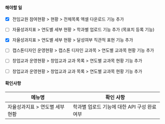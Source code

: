 
#### 해야할 일 

- [x] 전임교원 참여현황 > 현황 > 전체목록 엑셀 다운로드 기능 추가
- [ ] 자율성과지표 > 연도별 세부 현황 > 학과별 업로드 기능 추가 (목표치 등록 기능)
- [x] 자율성과지표 > 연도별 세부 현황 > 달성여부 직관적 표현 기능 추가
- [ ] 캡스톤디자인 운영현황 > 캡스톤 디자인 교과목 > 연도별 교과목 현황 기능 추가
- [ ] 창업교과 운영현황 > 창업교과 교과 목록 > 연도별 교과목 현황 기능 추가
- [ ] 창업교과 운영현황 > 창업교과 교과 목록 > 연도별 교과목 현황 기능 추가


#### 확인사항
| 메뉴명 | 확인 사항 |
| ---- | ---- |
| 자율성과지표 > 연도별 세부 현황 | 학과별 업로드 기능에 대한 API 구성 완료 여부 |

